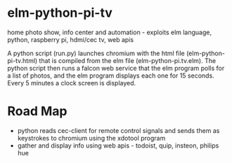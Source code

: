 # elm-python-pi-tv
home photo show, info center and automation - exploits elm language, python, raspberry pi, hdmi/cec tv, web apis

A python script (run.py) launches chromium with the html file (elm-python-pi-tv.html) that is compiled from the elm file (elm-python-pi.tv.elm).
The python script then runs a falcon web service that the elm program polls for a list of photos,
and the elm program displays each one for 15 seconds. Every 5 minutes a clock screen is displayed.

# Road Map

- python reads cec-client for remote control signals and sends them as keystrokes to chromium
using the xdotool program
- gather and display info using web apis - todoist, quip, insteon, philips hue
